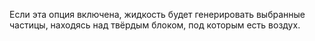 Если эта опция включена, жидкость будет генерировать выбранные частицы, находясь над твёрдым блоком, под которым есть воздух.